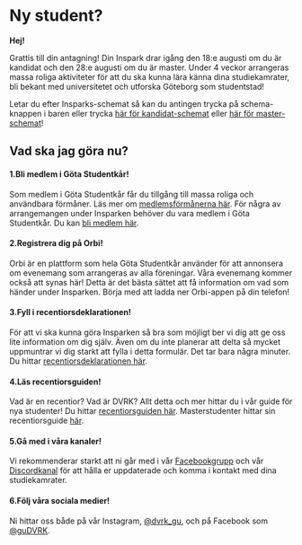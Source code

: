 # Ny student?

**Hej!**

Grattis till din antagning! Din Inspark drar igång den 18:e augusti om du är kandidat och den 28:e augusti om du är master. Under 4 veckor arrangeras massa roliga aktiviteter för att du ska kunna lära känna dina studiekamrater, bli bekant med universitetet och utforska Göteborg som studentstad!

Letar du efter Insparks-schemat så kan du antingen trycka på schema-knappen i baren eller trycka 
[här för kandidat-schemat](/committees/dvrk/schedule/bachelor) eller [här för master-schemat](/committees/dvrk/schedule/master)!

## Vad ska jag göra nu?
<div class="dvrk-grid">
    <div>
        <h4><span class="dvrk-grid-title">1.</span>Bli medlem i Göta Studentkår!</h4>
        <p>
            Som medlem i Göta Studentkår får du tillgång till massa roliga och användbara förmåner. 
            Läs mer om <a href="https://www.gotastudentkar.se/sv/medlemsformaner">medlemsförmånerna här</a>. 
            För några av arrangemangen under Insparken behöver du vara medlem i Göta Studentkår. 
            Du kan <a href="https://medlem.gotastudentkar.se/sv">bli medlem här</a>.
        </p>
    </div>
    <div>
        <h4><span class="dvrk-grid-title">2.</span>Registrera dig på Orbi!</h4>
        <p>
            Orbi är en plattform som hela Göta Studentkår använder för att annonsera om evenemang som
            arrangeras av alla föreningar. Våra evenemang kommer också att synas här! 
            Detta är det bästa sättet att få information om vad som händer under Insparken.
            Börja med att ladda ner Orbi-appen på din telefon!
        </p>
    </div>
    <div>
        <h4><span class="dvrk-grid-title">3.</span>Fyll i recentiorsdeklarationen!</h4>
        <p>
            För att vi ska kunna göra Insparken så bra som möjligt ber vi dig att ge oss lite
            information om dig själv. Även om du inte planerar att delta så mycket uppmuntrar
            vi dig starkt att fylla i detta formulär. Det tar bara några minuter. 
            Du hittar <a href="/committees/dvrk/form">recentiorsdeklarationen här</a>.
        </p>
    </div>
    <div>
        <h4><span class="dvrk-grid-title">4.</span>Läs recentiorsguiden!</h4>
        <p>
            Vad är en recentior? Vad är DVRK? Allt detta och mer hittar du i vår guide
            för nya studenter! Du hittar <a href="/committees/dvrk/bachelor">recentiorsguiden här</a>. 
            Masterstudenter hittar sin recentiorsguide <a href="/committees/dvrk/master">här</a>.
        </p>
    </div>
    <div>
        <h4><span class="dvrk-grid-title">5.</span>Gå med i våra kanaler!</h4>
        <p>
            Vi rekommenderar starkt att ni går med i vår 
            <a href="https://www.facebook.com/groups/868507685108910/?rdid=YORi62wGgLHYgWqM&amp;share_url=https%3A%2F%2Fwww.facebook.com%2Fshare%2Fqe8fWdeHw3SD8tzs%2F">Facebookgrupp</a> och vår 
            <a href="https://discord.com/invite/rPWQwZ9E2z">Discordkanal</a> 
            för att hålla er uppdaterade och komma i kontakt med dina studiekamrater.
        </p>
    </div>
    <div>
        <h4><span class="dvrk-grid-title">6.</span>Följ våra sociala medier!</h4>
        <p>
            Ni hittar oss både på vår Instagram, <a href="https://www.instagram.com/dvrk_gu/">@dvrk_gu</a>, 
            och på Facebook som <a href="https://www.facebook.com/guDVRK">@guDVRK</a>.
        </p>
    </div>
</div>


<div class="bottom-pad"></div>